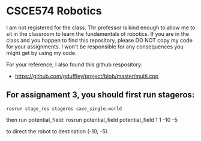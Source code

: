 # CSCE574 Robotics

I am not registered for the class. Thr professor is kind enough to allow me to sit in the classroom to learn the fundamentals of robotics. If you are in the class and you happen to find this repository, please DO NOT copy my code for your assignments. I won't be responsible for any consequences you might get by using my code.

For your reference, I also found this github respository:
- https://github.com/gduffley/project/blob/master/multi.cpp


## For assignament 3, you should first run stageros:
    rosrun stage_ros stageros cave_single.world 

then run potential_field:
    rosrun potential_field potential_field 1 1 -10 -5

to direct the robot to destination (-10, -5).